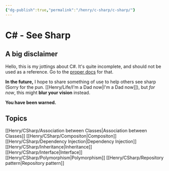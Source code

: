 ```yaml
---
{"dg-publish":true,"permalink":"/henry/c-sharp/c-sharp/"}
---
```


# C# - See Sharp

## A big disclaimer

Hello, this is my jottings about C#. It's quite incomplete, and should not be used as a reference. Go to the [proper docs](https://docs.microsoft.com/en-us/dotnet/csharp/) for that.

**In the future,** I hope to share something of use to help others see sharp (Sorry for the pun. [[Henry/Life/I'm a Dad now\|I'm a Dad now]]), but *for now*, this might **blur your vision** instead.

**You have been warned.**

## Topics

[[Henry/CSharp/Association between Classes\|Association between Classes]]
[[Henry/CSharp/Compositon\|Compositon]]
[[Henry/CSharp/Dependency Injection\|Dependency Injection]]
[[Henry/CSharp/Inheritance\|Inheritance]]
[[Henry/CSharp/Interface\|Interface]]
[[Henry/CSharp/Polymorphism\|Polymorphism]]
[[Henry/CSharp/Repository pattern\|Repository pattern]]
